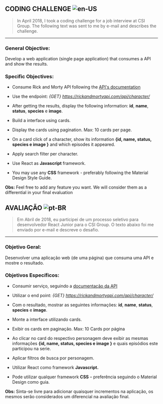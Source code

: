 ## CODING CHALLENGE ![en-US](https://github.com/lbcosta/rick-morty-react-app/raw/master/united-states.png)

> In April 2018, I took a coding challenge for a job interview at CSI Group. The following text was sent to me by e-mail and describes the challenge.

---

### General Objective:

Develop a web application (single page application) that consumes a API and show the results.

### Specific Objectives:

- Consume Rick and Morty API following the [API's documentation](https://rickandmortyapi.com/documentation/)

- Use the endpoint: _{GET} https://rickandmortyapi.com/api/character/_

- After getting the results, display the following information: **id**, **name**, **status**, **species** e **image**.

- Build a interface using cards.

- Display the cards using pagination. Max: 10 cards per page.

- On a card click of a character, show its information **{id, name, status, species e image }** and which episodes it appeared.

- Apply search filter per character.

- Use React as **Javascript** framework.

- You may use any **CSS** framework - preferably following the Material Design Style Guide.

**Obs:** Feel free to add any feature you want. We will consider them as a differential in your final evaluation

## AVALIAÇÃO ![pt-BR](https://github.com/lbcosta/rick-morty-react-app/raw/master/brazil.png)

> Em Abril de 2018, eu participei de um processo seletivo para desenvolvedor React Junior para o CSI Group. O texto abaixo foi me enviado por e-mail e descreve o desafio.

---

### Objetivo Geral:

Desenvolver uma aplicação web (de uma página) que consuma uma API e
mostre o resultado.

### Objetivos Específicos:

- Consumir serviço, seguindo a [documentação da API](https://rickandmortyapi.com/documentation/)

- Utilizar o end point: _{GET} https://rickandmortyapi.com/api/character/_

- Com o resultado, mostrar as seguintes informações: **id**, **name**, **status**, **species** e **image**.

- Monte a interface utilizando cards.

- Exibir os cards em paginação. Max: 10 Cards por página

- Ao clicar no card do respectivo personagem deve exibir as mesmas informações **{id, name, status, species e image }** e quais episódios este participou na serie.

- Aplicar filtros de busca por personagem.

- Utilizar React como framework **Javascript.**

- Pode utilizar qualquer framework **CSS** – preferência seguindo o Material
  Design como guia.

**Obs:** Sinta-se livre para adicionar quaisquer incrementos na aplicação, os mesmos
serão considerados um diferencial na avaliação final.

